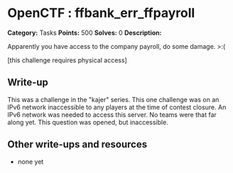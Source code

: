 # OpenCTF : ffbank_err_ffpayroll

**Category:** Tasks
**Points:** 500
**Solves:** 0
**Description:**

Apparently you have access to the company payroll, do some damage. >:(

[this challenge requires physical access]

## Write-up

This was a challenge in the "kajer" series.  This one challenge was on an IPv6 network inaccessible to any players at the time of contest closure.  An IPv6 network was needed to access this server.  No teams were that far along yet.  This question was opened, but inaccessible. 

## Other write-ups and resources

* none yet
